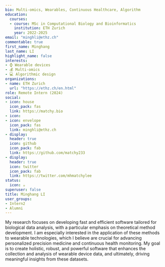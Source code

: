 ```yaml
---
bio: Multi-omics, Wearables, Continuous Healthcare, Algorithm
education:
  courses:
  - course: MSc in Computational Biology and Bioinformatics
    institution: ETH Zurich
    year: 2022-2025
email: "minghli@ethz.ch"
commentable: true
first_name: Minghang
last_name: LI
highlight_name: false
interests:
- ⌚️ Wearable devices
- 💰 Multi-omics
- 💻 Algorithmic design
organizations:
- name: ETH Zurich
  url: "https://ethz.ch/en.html"
role: Remote Intern (2024)
social:
- icon: house
  icon_pack: fas
  link: https://matchy.bio
- icon: 
- icon: envelope
  icon_pack: fas
  link: minghli@ethz.ch
- display:
  header: true
  icon: github
  icon_pack: fab
  link: https://github.com/matchy233
- display:
  header: true
  icon: twitter
  icon_pack: fab
  link: https://twitter.com/mhmatchylee
status:
  icon: ☕️
superuser: false
title: Minghang LI
user_groups:
- Intern2
- Alumni
---
```


My research focuses on developing fast and efficient software tailored for biological data analysis, with a particular emphasis on theoretical method development. I am especially interested in the application of these methods to wearable technologies, which I believe are crucial for advancing personalized precision medicine and continuous health monitoring. My goal is to create holistic, robust, and powerful software that enhances the collection and analysis of wearable device data, and ultimately, driving meaningful insights from these datasets.

